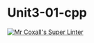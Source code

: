 # Unit3-01-cpp
[![Mr Coxall's Super Linter](https://github.com/ICS3U-Programming-DanielM/Unit3-01-cpp/workflows/Mr%20Coxall's%20Super%20Linter/badge.svg)](https://github.com/ICS3U-Programming-DanielM/Unit3-01-cpp/actions/)
